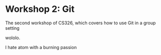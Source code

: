 # Workshop 2: Git

The second workshop of CS326, which covers how to use Git in a group setting

wololo.

I hate atom with a burning passion
